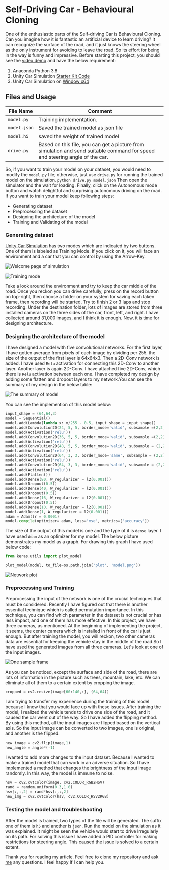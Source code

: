 # Self-Driving Car - Behavioural Cloning
One of the enthusiastic parts of the Self-driving Car is Behavioural Cloning. Can you imagine how it is fantastic an artificial device to learn driving? It can recognize the surface of the road, and it just knows the steering wheel as the only instrument for avoiding to leave the road. So its effort for being in the way is funny and impressive. 
Before starting this project, you should see the [video demo](https://www.youtube.com/watch?v=yQL1XG5va-8&list=PLChwywmfd8lqhyap8yrjOeALFLkJ5nRTv&index=1) and have the below requirement:

1. Anaconda Python 3.8
2. Unity Car Simulation [Starter Kit Code](https://github.com/udacity/CarND-Term1-Starter-Kit)
3. Unity Car Simulation on [Window x64](https://d17h27t6h515a5.cloudfront.net/topher/2016/November/5831f3a4_simulator-windows-64/simulator-windows-64.zip)

## Files and Usage
| File Name | Comment |
| ------ | ------ |
| `model.py` | Training implementation. |
| `model.json` | Saved the trained model as json file |
| `model.h5` | saved the weight of trained model |
| `drive.py` | Based on this file, you can get a picture from simulation and send suitable command for speed and steering angle of the car. |

So, if you want to train your model on your dataset, you would need to modify the `model.py` file; otherwise, just use `drive.py` for running the trained model on the simulation.
`python drive.py model.json`
Then open the simulator and the wait for loading. Finally, click on the Autonomous mode button and watch delightful and surprising autonomous driving on the road. If you want to train your model keep following steps:
- Generating dataset
- Preprocessing the dataset
- Designing the architecture of the model
- Training and Validating of the model

### Generating dataset
[Unity Car Simulation](https://d17h27t6h515a5.cloudfront.net/topher/2016/November/5831f3a4_simulator-windows-64/simulator-windows-64.zip) has two modes which are indicated by two buttons. One of them is labeled as Training Mode. If you click on it, you will face an environment and a car that you can control by using the Arrow-Key. 

![Welcome page of simulation](https://github.com/PooyaAlamirpour/BehavioralCloning/blob/master/Pictures/welcome-simulation.png)

![Training mode](https://github.com/PooyaAlamirpour/BehavioralCloning/blob/master/Pictures/training-mode.png)

Take a look around the environment and try to keep the car middle of the road. Once you reckon you can drive carefully, press on the record button on top-right, then choose a folder on your system for saving each taken frame, then recording will be started. Try to finish 2 or 3 laps and stop recording. Under the destination folder, lots of images are stored from three installed cameras on the three sides of the car, front, left, and right. I have collected around 31,000 images, and I think it is enough. Now, it is time for designing architecture.

### Designing the architecture of the model
I have designed a model with five convolutional networks. For the first layer, I have gotten average from pixels of each image by dividing per 255. the size of the output of the first layer is 64x64x3. Then a 2D-Conv network is added. I have used `Relu` activation for connecting this 2D-Conv to another layer. Another layer is again 2D-Conv. I have attached five 2D-Conv, which there is `Relu` activation between each one. I have completed my design by adding some flatten and dropout layers to my network.You can see the summary of my design in the below table:

![The summary of model](https://github.com/PooyaAlamirpour/BehavioralCloning/blob/master/Pictures/summary-model.png)

You can see the implemention of this model below:
```python
input_shape = (64,64,3)
model = Sequential()
model.add(Lambda(lambda x: x/255 - 0.5, input_shape = input_shape))
model.add(Convolution2D(24, 5, 5, border_mode='valid', subsample =(2,2), W_regularizer = l2(0.001)))
model.add(Activation('relu'))
model.add(Convolution2D(36, 5, 5, border_mode='valid', subsample =(2,2), W_regularizer = l2(0.001)))
model.add(Activation('relu'))
model.add(Convolution2D(48, 5, 5, border_mode='valid', subsample = (2,2), W_regularizer = l2(0.001)))
model.add(Activation('relu'))
model.add(Convolution2D(64, 3, 3, border_mode='same', subsample = (2,2), W_regularizer = l2(0.001)))
model.add(Activation('relu'))
model.add(Convolution2D(64, 3, 3, border_mode='valid', subsample = (2,2), W_regularizer = l2(0.001)))
model.add(Activation('relu'))
model.add(Flatten())
model.add(Dense(80, W_regularizer = l2(0.001)))
model.add(Dropout(0.5))
model.add(Dense(40, W_regularizer = l2(0.001)))
model.add(Dropout(0.5))
model.add(Dense(16, W_regularizer = l2(0.001)))
model.add(Dropout(0.5))
model.add(Dense(10, W_regularizer = l2(0.001)))
model.add(Dense(1, W_regularizer = l2(0.001)))
adam = Adam(lr = 0.0001)
model.compile(optimizer= adam, loss='mse', metrics=['accuracy'])
```

The size of the output of this model is one and the type of it is `dense` layer. I have used `Adam` as an optimizer for my model. The below picture demonstrates my model as a graph. For drawing this graph I have used below code:
```python
from keras.utils import plot_model

plot_model(model, to_file=os.path.join('plot', 'model.png'))
```

![Network plot](https://github.com/PooyaAlamirpour/BehavioralCloning/blob/master/Pictures/network-plot.png)

### Preprocessing and Training
Preprocessing the input of the network is one of the crucial techniques that must be considered. Recently I have figured out that there is another essential technique which is called permutation importance. In this technique, you can find which parameter in the dataset is not crucial or has less impact, and one of them has more effective. In this project, we have three cameras, as mentioned. At the beginning of implementing the project, it seems, the center camera which is installed in front of the car is just enough. But after training the model, you will reckon, two other cameras data are essential for keeping the vehicle stay in the middle of the road.So I have used the generated images from all three cameras. Let's look at one of the input images.

![One sample frame](https://github.com/PooyaAlamirpour/BehavioralCloning/blob/master/Pictures/one-sample-image.png)

As you can be noticed, except the surface and side of the road, there are lots of information in the picture such as trees, mountain, lake, etc. We can eliminate all of them to a certain extent by cropping the image. 
```python
cropped = cv2.resize(image[60:140,:], (64,64))
```
I am trying to transfer my experience during the training of this model because I know that you would face up with these issues. 
After training the model, I realized the vehicle tends to drive one side of the road, and it caused the car went out of the way. So I have added the flipping method. By using this method, all the input images are flipped based on the vertical axis. So the input image can be converted to two images, one is original, and another is the flipped. 
```python
new_image = cv2.flip(image,1)
new_angle = angle*(-1)
```
I wanted to add more changes to the input dataset. Because I wanted to make a trained model that can work in an adverse situation. So I have implemented a method that changes the brightness of the input image randomly. In this way, the model is immune to noise.
```python
hsv = cv2.cvtColor(image, cv2.COLOR_RGB2HSV)
rand = random.uniform(0.3,1.0)
hsv[:,:,2] = rand*hsv[:,:,2]
new_img = cv2.cvtColor(hsv, cv2.COLOR_HSV2RGB)
```

### Testing the model and troubleshooting
After the model is trained, two types of the file will be generated. The suffix one of them is `h5` and another is `json`. Run the model on the simulation as it was explained. It might be seen the vehicle would start to drive Irregularly on its path. For solving this issue I have added a PID controller for making restrictions for steering angle. This caused the issue is solved to a certain extent.

Thank you for reading my article. Feel free to clone my repository and ask [me](https://www.linkedin.com/in/pooya-alamirpour) any questions. I feel happy If I can help you.


